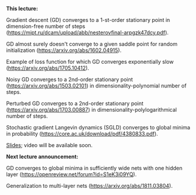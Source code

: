 **This lecture:** 

Gradient descent (GD) converges to a 1-st-order stationary point in dimension-free number of steps (https://mipt.ru/dcam/upload/abb/nesterovfinal-arpgzk47dcy.pdf).

GD almost surely doesn't converge to a given saddle point for random initialization (https://arxiv.org/abs/1602.04915).

Example of loss function for which GD converges exponentially slow (https://arxiv.org/abs/1705.10412).

Noisy GD converges to a 2nd-order stationary point (https://arxiv.org/abs/1503.02101) in dimensionality-polynomial number of steps.

Perturbed GD converges to a 2nd-order stationary point (https://arxiv.org/abs/1703.00887) in dimensionality-polylogarithmical number of steps.

Stochastic gradient Langevin dynamics (SGLD) converges to global minima in probability (https://core.ac.uk/download/pdf/4380833.pdf).

[Slides](GD_dynamics_part1.pdf); video will be available soon.

**Next lecture announcement:** 

GD converges to global minima in sufficiently wide nets with one hidden layer (https://openreview.net/forum?id=S1eK3i09YQ).

Generalization to multi-layer nets (https://arxiv.org/abs/1811.03804).
